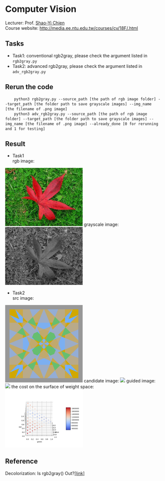 # Computer Vision

Lecturer: Prof. [Shao-Yi Chien](http://media.ee.ntu.edu.tw/member.html)<br>
Course website: http://media.ee.ntu.edu.tw/courses/cv/18F/.html

## Tasks
* Task1: conventional rgb2gray, please check the argument listed in `rgb2gray.py`
* Task2: advanced rgb2gray, please check the argument listed in `adv_rgb2gray.py`

## Rerun the code
		python3 rgb2gray.py --source_path [the path of rgb image folder] --target_path [the folder path to save grayscale images] --img_name [the filename of .png image] 
		python3 adv_rgb2gray.py --source_path [the path of rgb image folder] --target_path [the folder path to save grayscale images] --img_name [the filename of .png image] --already_done [0 for rerunning and 1 for testing]


## Result
* Task1 <br>
rgb image:
<img src="https://github.com/JerryHoTaiwan/Computer-Vision/blob/master/hw1/testdata/0b.png" width="250">
grayscale image:
<img src="https://github.com/JerryHoTaiwan/Computer-Vision/blob/master/hw1/result/0b_y.png" width="250">

* Task2 <br>
src image:
<img src="https://github.com/JerryHoTaiwan/Computer-Vision/blob/master/hw1/testdata/0a.png" width="250">
candidate image:
<img src="https://github.com/JerryHoTaiwan/Computer-Vision/blob/master/hw1/result/0a/can/0a_y0.png" width="250">
guided image:
<img src="https://github.com/JerryHoTaiwan/Computer-Vision/blob/master/hw1/result/0a/res/0a_y0.png" width="250">
the cost on the surface of weight space:
<img src="https://github.com/JerryHoTaiwan/Computer-Vision/blob/master/hw1/result/0a/surface/sf_0.png" width="250">

## Reference
Decolorization: Is rgb2gray() Out?[[link]](https://ybsong00.github.io/siga13tb/siga13tb_final.pdf)<br>

